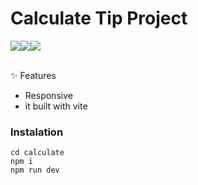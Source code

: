 <h1>Calculate Tip Project</h1>

<div style="display:flex">
  
<img src="https://img.shields.io/badge/React-20232A?style=for-the-badge&logo=react&logoColor=61DAFB" >
<img src="https://img.shields.io/badge/Tailwind_CSS-38B2AC?style=for-the-badge&logo=tailwind-css&logoColor=white" >
<img src="https://img.shields.io/badge/Vite-B73BFE?style=for-the-badge&logo=vite&logoColor=FFD62E" >
</div>

<br>

✨ Features
- Responsive
- it built with vite


<h3>Instalation</h3>

```
cd calculate
npm i
npm run dev
```


